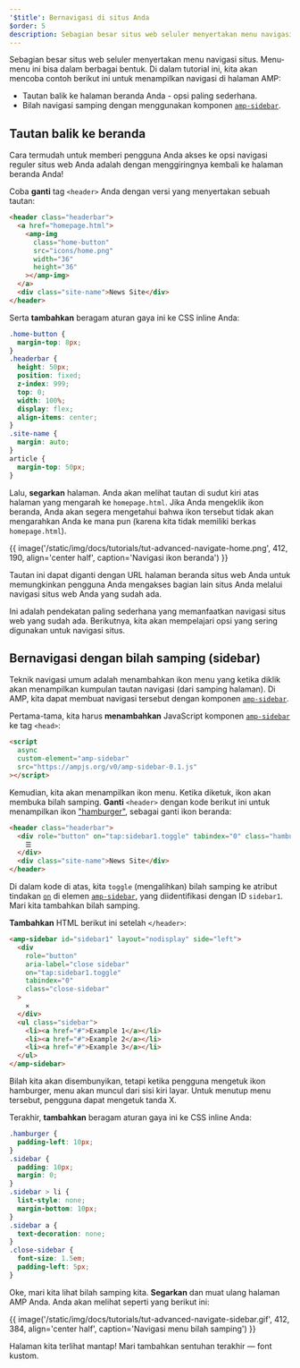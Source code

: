 ```yaml
---
'$title': Bernavigasi di situs Anda
$order: 5
description: Sebagian besar situs web seluler menyertakan menu navigasi situs. Menu-menu ini bisa dalam berbagai bentuk. Di dalam tutorial ini, kita akan mencoba contoh berikut ini untuk ....
---
```


Sebagian besar situs web seluler menyertakan menu navigasi situs. Menu-menu ini bisa dalam berbagai bentuk. Di dalam tutorial ini, kita akan mencoba contoh berikut ini untuk menampilkan navigasi di halaman AMP:

- Tautan balik ke halaman beranda Anda - opsi paling sederhana.
- Bilah navigasi samping dengan menggunakan komponen [`amp-sidebar`](../../../../documentation/components/reference/amp-sidebar.md).

## Tautan balik ke beranda

Cara termudah untuk memberi pengguna Anda akses ke opsi navigasi reguler situs web Anda adalah dengan menggiringnya kembali ke halaman beranda Anda!

Coba **ganti** tag `<header>` Anda dengan versi yang menyertakan sebuah tautan:

```html
<header class="headerbar">
  <a href="homepage.html">
    <amp-img
      class="home-button"
      src="icons/home.png"
      width="36"
      height="36"
    ></amp-img>
  </a>
  <div class="site-name">News Site</div>
</header>
```

Serta **tambahkan** beragam aturan gaya ini ke CSS inline Anda:

```css
.home-button {
  margin-top: 8px;
}
.headerbar {
  height: 50px;
  position: fixed;
  z-index: 999;
  top: 0;
  width: 100%;
  display: flex;
  align-items: center;
}
.site-name {
  margin: auto;
}
article {
  margin-top: 50px;
}
```

Lalu, **segarkan** halaman. Anda akan melihat tautan di sudut kiri atas halaman yang mengarah ke `homepage.html`. Jika Anda mengeklik ikon beranda, Anda akan segera mengetahui bahwa ikon tersebut tidak akan mengarahkan Anda ke mana pun (karena kita tidak memiliki berkas `homepage.html`).

{{ image('/static/img/docs/tutorials/tut-advanced-navigate-home.png', 412, 190, align='center half', caption='Navigasi ikon beranda') }}

Tautan ini dapat diganti dengan URL halaman beranda situs web Anda untuk memungkinkan pengguna Anda mengakses bagian lain situs Anda melalui navigasi situs web Anda yang sudah ada.

Ini adalah pendekatan paling sederhana yang memanfaatkan navigasi situs web yang sudah ada. Berikutnya, kita akan mempelajari opsi yang sering digunakan untuk navigasi situs.

## Bernavigasi dengan bilah samping (sidebar)

Teknik navigasi umum adalah menambahkan ikon menu yang ketika diklik akan menampilkan kumpulan tautan navigasi (dari samping halaman). Di AMP, kita dapat membuat navigasi tersebut dengan komponen [`amp-sidebar`](../../../../documentation/components/reference/amp-sidebar.md).

Pertama-tama, kita harus **menambahkan** JavaScript komponen [`amp-sidebar`](../../../../documentation/components/reference/amp-sidebar.md) ke tag `<head>`:

```html
<script
  async
  custom-element="amp-sidebar"
  src="https://ampjs.org/v0/amp-sidebar-0.1.js"
></script>
```

Kemudian, kita akan menampilkan ikon menu. Ketika diketuk, ikon akan membuka bilah samping. **Ganti** `<header>` dengan kode berikut ini untuk menampilkan ikon ["hamburger"](https://en.wikipedia.org/wiki/Hamburger_button), sebagai ganti ikon beranda:

```html
<header class="headerbar">
  <div role="button" on="tap:sidebar1.toggle" tabindex="0" class="hamburger">
    ☰
  </div>
  <div class="site-name">News Site</div>
</header>
```

Di dalam kode di atas, kita `toggle` (mengalihkan) bilah samping ke atribut tindakan [`on`](https://github.com/ampproject/amphtml/blob/main/docs/spec/amp-actions-and-events.md) di elemen [`amp-sidebar`](../../../../documentation/components/reference/amp-sidebar.md), yang diidentifikasi dengan ID `sidebar1`. Mari kita tambahkan bilah samping.

**Tambahkan** HTML berikut ini setelah `</header>`:

```html
<amp-sidebar id="sidebar1" layout="nodisplay" side="left">
  <div
    role="button"
    aria-label="close sidebar"
    on="tap:sidebar1.toggle"
    tabindex="0"
    class="close-sidebar"
  >
    ✕
  </div>
  <ul class="sidebar">
    <li><a href="#">Example 1</a></li>
    <li><a href="#">Example 2</a></li>
    <li><a href="#">Example 3</a></li>
  </ul>
</amp-sidebar>
```

Bilah kita akan disembunyikan, tetapi ketika pengguna mengetuk ikon hamburger, menu akan muncul dari sisi kiri layar. Untuk menutup menu tersebut, pengguna dapat mengetuk tanda X.

Terakhir, **tambahkan** beragam aturan gaya ini ke CSS inline Anda:

```css
.hamburger {
  padding-left: 10px;
}
.sidebar {
  padding: 10px;
  margin: 0;
}
.sidebar > li {
  list-style: none;
  margin-bottom: 10px;
}
.sidebar a {
  text-decoration: none;
}
.close-sidebar {
  font-size: 1.5em;
  padding-left: 5px;
}
```

Oke, mari kita lihat bilah samping kita. **Segarkan** dan muat ulang halaman AMP Anda. Anda akan melihat seperti yang berikut ini:

{{ image('/static/img/docs/tutorials/tut-advanced-navigate-sidebar.gif', 412, 384, align='center half', caption='Navigasi menu bilah samping') }}

Halaman kita terlihat mantap! Mari tambahkan sentuhan terakhir — font kustom.

